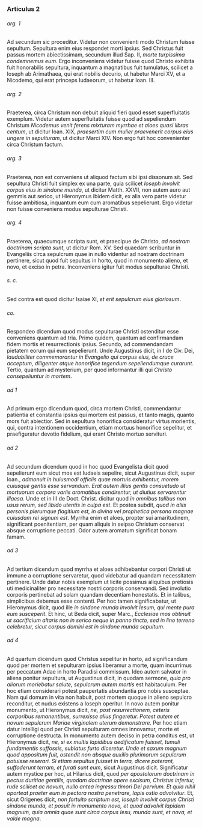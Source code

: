 ### Articulus 2

###### arg. 1
Ad secundum sic proceditur. Videtur non convenienti modo Christum fuisse sepultum. Sepultura enim eius respondet morti ipsius. Sed Christus fuit passus mortem abiectissimam, secundum illud Sap. II, *morte turpissima condemnemus eum*. Ergo inconveniens videtur fuisse quod Christo exhibita fuit honorabilis sepultura, inquantum a magnatibus fuit tumulatus, scilicet a Ioseph ab Arimathaea, qui erat nobilis decurio, ut habetur Marci XV, et a Nicodemo, qui erat princeps Iudaeorum, ut habetur Ioan. III.

###### arg. 2
Praeterea, circa Christum non debuit aliquid fieri quod esset superfluitatis exemplum. Videtur autem superfluitatis fuisse quod ad sepeliendum Christum *Nicodemus venit ferens mixturam myrrhae et aloes quasi libras centum*, ut dicitur Ioan. XIX, *praesertim cum mulier praevenerit corpus eius ungere in sepulturam*, ut dicitur Marci XIV. Non ergo fuit hoc convenienter circa Christum factum.

###### arg. 3
Praeterea, non est conveniens ut aliquod factum sibi ipsi dissonum sit. Sed sepultura Christi fuit simplex ex una parte, quia scilicet *Ioseph involvit corpus eius in sindone munda*, ut dicitur Matth. XXVII, non autem auro aut gemmis aut serico, ut Hieronymus ibidem dicit, ex alia vero parte videtur fuisse ambitiosa, inquantum eum cum aromatibus sepelierunt. Ergo videtur non fuisse conveniens modus sepulturae Christi.

###### arg. 4
Praeterea, quaecumque scripta sunt, et praecipue de Christo, *ad nostram doctrinam scripta sunt*, ut dicitur Rom. XV. Sed quaedam scribuntur in Evangeliis circa sepulcrum quae in nullo videntur ad nostram doctrinam pertinere, sicut quod fuit sepultus in horto, quod in monumento alieno, et novo, et exciso in petra. Inconveniens igitur fuit modus sepulturae Christi.

###### s. c.
Sed contra est quod dicitur Isaiae XI, *et erit sepulcrum eius gloriosum*.

###### co.
Respondeo dicendum quod modus sepulturae Christi ostenditur esse conveniens quantum ad tria. Primo quidem, quantum ad confirmandam fidem mortis et resurrectionis ipsius. Secundo, ad commendandam pietatem eorum qui eum sepelierunt. Unde Augustinus dicit, in I de Civ. Dei, *laudabiliter commemorantur in Evangelio qui corpus eius, de cruce acceptum, diligenter atque honorifice tegendum sepeliendumque curarunt*. Tertio, quantum ad mysterium, per quod informantur illi qui *Christo consepeliuntur in mortem*.

###### ad 1
Ad primum ergo dicendum quod, circa mortem Christi, commendantur patientia et constantia ipsius qui mortem est passus, et tanto magis, quanto mors fuit abiectior. Sed in sepultura honorifica consideratur virtus morientis, qui, contra intentionem occidentium, etiam mortuus honorifice sepelitur, et praefiguratur devotio fidelium, qui erant Christo mortuo servituri.

###### ad 2
Ad secundum dicendum quod in hoc quod Evangelista dicit quod sepelierunt eum sicut mos est Iudaeis sepelire, sicut Augustinus dicit, super Ioan., *admonuit in huiusmodi officiis quae mortuis exhibentur, morem cuiusque gentis esse servandum. Erat autem illius gentis consuetudo ut mortuorum corpora variis aromatibus condirentur, ut diutius servarentur illaesa*. Unde et in III de Doct. Christ. dicitur quod *in omnibus talibus non usus rerum, sed libido utentis in culpa est*. Et postea subdit, *quod in aliis personis plerumque flagitium est, in divina vel prophetica persona magnae cuiusdam rei signum est*. Myrrha enim et aloes, propter sui amaritudinem, significant poenitentiam, per quam aliquis in seipso Christum conservat absque corruptione peccati. Odor autem aromatum significat bonam famam.

###### ad 3
Ad tertium dicendum quod myrrha et aloes adhibebantur corpori Christi ut immune a corruptione servaretur, quod videbatur ad quandam necessitatem pertinere. Unde datur nobis exemplum ut licite possimus aliquibus pretiosis uti medicinaliter pro necessitate nostri corporis conservandi. Sed involutio corporis pertinebat ad solam quandam decentiam honestatis. Et in talibus, simplicibus debemus esse contenti. Per hoc tamen significabatur, ut Hieronymus dicit, quod ille *in sindone munda involvit Iesum, qui mente pura eum susceperit*. Et hinc, ut Beda dicit, super Marc., *Ecclesiae mos obtinuit ut sacrificium altaris non in serico neque in panno tincto, sed in lino terreno celebretur, sicut corpus domini est in sindone munda sepultum*.

###### ad 4
Ad quartum dicendum quod Christus sepelitur in horto, ad significandum quod per mortem et sepulturam ipsius liberamur a morte, quam incurrimus per peccatum Adae in horto Paradisi commissum. Ideo autem salvator in aliena ponitur sepultura, ut Augustinus dicit, in quodam sermone, *quia pro aliorum moriebatur salute, sepulcrum autem mortis* est habitaculum. Per hoc etiam considerari potest paupertatis abundantia pro nobis susceptae. Nam qui domum in vita non habuit, post mortem quoque in alieno sepulcro reconditur, et nudus existens a Ioseph operitur. In novo autem ponitur monumento, ut Hieronymus dicit, *ne, post resurrectionem, ceteris corporibus remanentibus, surrexisse alius fingeretur. Potest autem et novum sepulcrum Mariae virginalem uterum demonstrare*. Per hoc etiam datur intelligi quod per Christi sepulturam omnes innovamur, morte et corruptione destructa. In monumento autem deciso in petra conditus est, ut Hieronymus dicit, *ne, si ex multis lapidibus aedificatum fuisset, tumuli fundamentis suffossis, sublatus furto diceretur. Unde et saxum magnum quod appositum fuit, ostendit non absque auxilio plurimorum sepulcrum potuisse reserari. Si etiam sepultus fuisset in terra, dicere poterant, suffoderunt terram, et furati sunt eum*, sicut Augustinus dicit. Significatur autem mystice per hoc, ut Hilarius dicit, quod *per apostolorum doctrinam in pectus duritiae gentilis, quodam doctrinae opere excisum, Christus infertur, rude scilicet ac novum, nullo antea ingressu timori Dei pervium. Et quia nihil oporteat praeter eum in pectora nostra penetrare, lapis ostio advolvitur*. Et, sicut Origenes dicit, *non fortuito scriptum est, Ioseph involvit corpus Christi sindone munda, et posuit in monumento novo, et quod advolvit lapidem magnum, quia omnia quae sunt circa corpus Iesu, munda sunt, et nova, et valde magna*.

